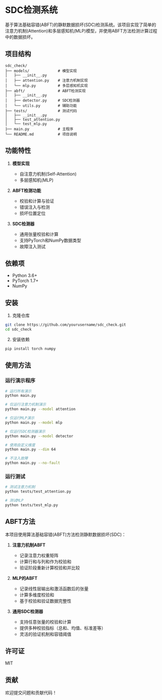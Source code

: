 # SDC检测系统

基于算法基础容错(ABFT)的静默数据损坏(SDC)检测系统。该项目实现了简单的注意力机制(Attention)和多层感知机(MLP)模型，并使用ABFT方法检测计算过程中的数据损坏。

## 项目结构

```
sdc_check/
├── models/             # 模型实现
│   ├── __init__.py
│   ├── attention.py    # 注意力机制实现
│   └── mlp.py          # 多层感知机实现
├── abft/               # ABFT检测实现
│   ├── __init__.py
│   ├── detector.py     # SDC检测器
│   └── utils.py        # 辅助功能
├── tests/              # 测试代码
│   ├── __init__.py
│   ├── test_attention.py
│   └── test_mlp.py
├── main.py             # 主程序
└── README.md           # 项目说明
```

## 功能特性

1. **模型实现**
   - 自注意力机制(Self-Attention)
   - 多层感知机(MLP)

2. **ABFT检测功能**
   - 校验和计算与验证
   - 错误注入与检测
   - 损坏位置定位

3. **SDC检测器**
   - 通用张量校验和计算
   - 支持PyTorch和NumPy数据类型
   - 故障注入测试

## 依赖项

- Python 3.6+
- PyTorch 1.7+
- NumPy

## 安装

1. 克隆仓库
```bash
git clone https://github.com/yourusername/sdc_check.git
cd sdc_check
```

2. 安装依赖
```bash
pip install torch numpy
```

## 使用方法

### 运行演示程序

```bash
# 运行所有演示
python main.py

# 仅运行注意力机制演示
python main.py --model attention

# 仅运行MLP演示
python main.py --model mlp

# 仅运行SDC检测器演示
python main.py --model detector

# 使用自定义维度
python main.py --dim 64

# 不注入故障
python main.py --no-fault
```

### 运行测试

```bash
# 测试注意力机制
python tests/test_attention.py

# 测试MLP
python tests/test_mlp.py
```

## ABFT方法

本项目使用算法基础容错(ABFT)方法检测静默数据损坏(SDC)：

1. **注意力机制ABFT**
   - 记录注意力权重矩阵
   - 计算行和与列和作为校验和
   - 验证阶段重新计算校验和并比较

2. **MLP的ABFT**
   - 记录线性层输出和激活函数后的张量
   - 计算多维度校验和
   - 基于校验和验证数据完整性

3. **通用SDC检测器**
   - 支持任意张量的校验和计算
   - 提供多种校验指标（总和、均值、标准差等）
   - 灵活的验证机制和容错阈值

## 许可证

MIT

## 贡献

欢迎提交问题和贡献代码！ 